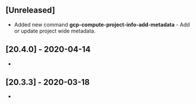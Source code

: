 ## [Unreleased]
- Added new command **gcp-compute-project-info-add-metadata** - Add or update project wide metadata.


## [20.4.0] - 2020-04-14
-


## [20.3.3] - 2020-03-18
-
